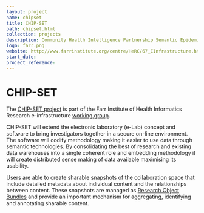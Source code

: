 ```yaml
---
layout: project
name: chipset
title: CHIP-SET
path: chipset.html
collection: projects
description: Community Health Intelligence Partnership Semantic Epidemiology Toolkit
logo: farr.png
website: http://www.farrinstitute.org/centre/HeRC/67_EInfrastructure.html
start_date:
project_reference: 
---
```


# CHIP-SET

The [CHIP-SET project](http://www.farrinstitute.org/centre/HeRC/67_EInfrastructure.html) is part of the Farr Institute of Health
Informatics Research e-infrastructure [working group](http://www.farrinstitute.org/5_EInfrastructure.html).

CHIP-SET will extend the electronic laboratory (e-Lab) concept and software to
bring investigators together in a secure on-line environment. The
software will codify methodology making it easier to use data through
semantic technologies. By consolidating the best of research and
existing data warehouses into a single coherent role and embedding
methodology it will create distributed sense making of data available
maximising its usability.

Users are able to create sharable snapshots of the collaboration space
that include detailed metadata about individual content and the
relationships between content. These snapshots are managed as
[Research Object Bundles](http://www.researchobject.org/) and provide
an important mechanism for aggregating, identifying and annotating
sharable content.
